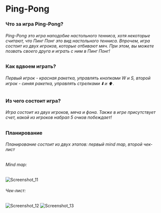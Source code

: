 # Ping-Pong
### Что за игра Ping-Pong?
###### Ping-Pong это игра наподобие настольного тенниса, хотя некоторые считают, что Пинг Понг это вид настольного тенниса. Впрочем, игра состоит из двух игроков, которые отбивают мяч. При этом, вы можете позвать своего друга и играть с ним в Пинг Понг!
### Как вдвоем играть?
###### Первый игрок - красная ракетка, управлять кнопками W и S, второй игрок - синяя ракетка, управлять стрелками ⬇️ и ⬆️.
### Из чего состоит игра?
###### Игра состоит из двух игроков, мяча и фона. Также в игре присутствует счет, какой из игроков набрал 5 очков побеждает!
### Планирование
###### Планирование состоит из двух этапов: первый mind map, второй чек-лист 
###### Mind map:
![Screenshot_11](https://user-images.githubusercontent.com/105141155/170217337-2f439fb8-f2cd-4d35-a3e6-3e2c85a34ce5.png)
###### Чек-лист:
![Screenshot_12](https://user-images.githubusercontent.com/105141155/170218728-63c7ca54-b25d-4735-966e-f66445bfea61.png)
![Screenshot_13](https://user-images.githubusercontent.com/105141155/170218959-4a438ba4-bc89-4931-8761-8e7c09ea172a.png)
